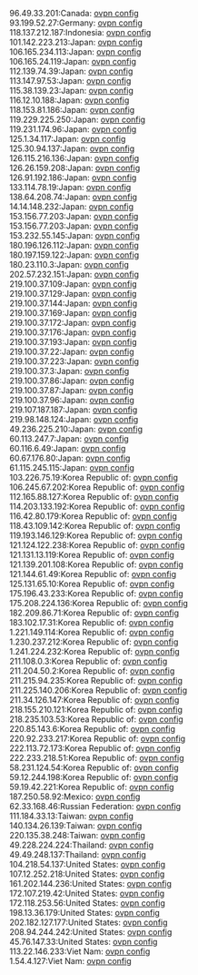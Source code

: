 96.49.33.201:Canada: [ovpn config](vpn/96_49_33_201.ovpn)  
93.199.52.27:Germany: [ovpn config](vpn/93_199_52_27.ovpn)  
118.137.212.187:Indonesia: [ovpn config](vpn/118_137_212_187.ovpn)  
101.142.223.213:Japan: [ovpn config](vpn/101_142_223_213.ovpn)  
106.165.234.113:Japan: [ovpn config](vpn/106_165_234_113.ovpn)  
106.165.24.119:Japan: [ovpn config](vpn/106_165_24_119.ovpn)  
112.139.74.39:Japan: [ovpn config](vpn/112_139_74_39.ovpn)  
113.147.97.53:Japan: [ovpn config](vpn/113_147_97_53.ovpn)  
115.38.139.23:Japan: [ovpn config](vpn/115_38_139_23.ovpn)  
116.12.10.188:Japan: [ovpn config](vpn/116_12_10_188.ovpn)  
118.153.81.186:Japan: [ovpn config](vpn/118_153_81_186.ovpn)  
119.229.225.250:Japan: [ovpn config](vpn/119_229_225_250.ovpn)  
119.231.174.96:Japan: [ovpn config](vpn/119_231_174_96.ovpn)  
125.1.34.117:Japan: [ovpn config](vpn/125_1_34_117.ovpn)  
125.30.94.137:Japan: [ovpn config](vpn/125_30_94_137.ovpn)  
126.115.216.136:Japan: [ovpn config](vpn/126_115_216_136.ovpn)  
126.26.159.208:Japan: [ovpn config](vpn/126_26_159_208.ovpn)  
126.91.192.186:Japan: [ovpn config](vpn/126_91_192_186.ovpn)  
133.114.78.19:Japan: [ovpn config](vpn/133_114_78_19.ovpn)  
138.64.208.74:Japan: [ovpn config](vpn/138_64_208_74.ovpn)  
14.14.148.232:Japan: [ovpn config](vpn/14_14_148_232.ovpn)  
153.156.77.203:Japan: [ovpn config](vpn/153_156_77_203.ovpn)  
153.156.77.203:Japan: [ovpn config](vpn/153_156_77_203.ovpn)  
153.232.55.145:Japan: [ovpn config](vpn/153_232_55_145.ovpn)  
180.196.126.112:Japan: [ovpn config](vpn/180_196_126_112.ovpn)  
180.197.159.122:Japan: [ovpn config](vpn/180_197_159_122.ovpn)  
180.23.110.3:Japan: [ovpn config](vpn/180_23_110_3.ovpn)  
202.57.232.151:Japan: [ovpn config](vpn/202_57_232_151.ovpn)  
219.100.37.109:Japan: [ovpn config](vpn/219_100_37_109.ovpn)  
219.100.37.129:Japan: [ovpn config](vpn/219_100_37_129.ovpn)  
219.100.37.144:Japan: [ovpn config](vpn/219_100_37_144.ovpn)  
219.100.37.169:Japan: [ovpn config](vpn/219_100_37_169.ovpn)  
219.100.37.172:Japan: [ovpn config](vpn/219_100_37_172.ovpn)  
219.100.37.176:Japan: [ovpn config](vpn/219_100_37_176.ovpn)  
219.100.37.193:Japan: [ovpn config](vpn/219_100_37_193.ovpn)  
219.100.37.22:Japan: [ovpn config](vpn/219_100_37_22.ovpn)  
219.100.37.223:Japan: [ovpn config](vpn/219_100_37_223.ovpn)  
219.100.37.3:Japan: [ovpn config](vpn/219_100_37_3.ovpn)  
219.100.37.86:Japan: [ovpn config](vpn/219_100_37_86.ovpn)  
219.100.37.87:Japan: [ovpn config](vpn/219_100_37_87.ovpn)  
219.100.37.96:Japan: [ovpn config](vpn/219_100_37_96.ovpn)  
219.107.187.187:Japan: [ovpn config](vpn/219_107_187_187.ovpn)  
219.98.148.124:Japan: [ovpn config](vpn/219_98_148_124.ovpn)  
49.236.225.210:Japan: [ovpn config](vpn/49_236_225_210.ovpn)  
60.113.247.7:Japan: [ovpn config](vpn/60_113_247_7.ovpn)  
60.116.6.49:Japan: [ovpn config](vpn/60_116_6_49.ovpn)  
60.67.176.80:Japan: [ovpn config](vpn/60_67_176_80.ovpn)  
61.115.245.115:Japan: [ovpn config](vpn/61_115_245_115.ovpn)  
103.226.75.19:Korea Republic of: [ovpn config](vpn/103_226_75_19.ovpn)  
106.245.67.202:Korea Republic of: [ovpn config](vpn/106_245_67_202.ovpn)  
112.165.88.127:Korea Republic of: [ovpn config](vpn/112_165_88_127.ovpn)  
114.203.133.192:Korea Republic of: [ovpn config](vpn/114_203_133_192.ovpn)  
116.42.80.179:Korea Republic of: [ovpn config](vpn/116_42_80_179.ovpn)  
118.43.109.142:Korea Republic of: [ovpn config](vpn/118_43_109_142.ovpn)  
119.193.146.129:Korea Republic of: [ovpn config](vpn/119_193_146_129.ovpn)  
121.124.122.238:Korea Republic of: [ovpn config](vpn/121_124_122_238.ovpn)  
121.131.13.119:Korea Republic of: [ovpn config](vpn/121_131_13_119.ovpn)  
121.139.201.108:Korea Republic of: [ovpn config](vpn/121_139_201_108.ovpn)  
121.144.61.49:Korea Republic of: [ovpn config](vpn/121_144_61_49.ovpn)  
125.131.65.10:Korea Republic of: [ovpn config](vpn/125_131_65_10.ovpn)  
175.196.43.233:Korea Republic of: [ovpn config](vpn/175_196_43_233.ovpn)  
175.208.224.136:Korea Republic of: [ovpn config](vpn/175_208_224_136.ovpn)  
182.209.86.71:Korea Republic of: [ovpn config](vpn/182_209_86_71.ovpn)  
183.102.17.31:Korea Republic of: [ovpn config](vpn/183_102_17_31.ovpn)  
1.221.149.114:Korea Republic of: [ovpn config](vpn/1_221_149_114.ovpn)  
1.230.237.212:Korea Republic of: [ovpn config](vpn/1_230_237_212.ovpn)  
1.241.224.232:Korea Republic of: [ovpn config](vpn/1_241_224_232.ovpn)  
211.108.0.3:Korea Republic of: [ovpn config](vpn/211_108_0_3.ovpn)  
211.204.50.2:Korea Republic of: [ovpn config](vpn/211_204_50_2.ovpn)  
211.215.94.235:Korea Republic of: [ovpn config](vpn/211_215_94_235.ovpn)  
211.225.140.206:Korea Republic of: [ovpn config](vpn/211_225_140_206.ovpn)  
211.34.126.147:Korea Republic of: [ovpn config](vpn/211_34_126_147.ovpn)  
218.155.210.121:Korea Republic of: [ovpn config](vpn/218_155_210_121.ovpn)  
218.235.103.53:Korea Republic of: [ovpn config](vpn/218_235_103_53.ovpn)  
220.85.143.6:Korea Republic of: [ovpn config](vpn/220_85_143_6.ovpn)  
220.92.233.217:Korea Republic of: [ovpn config](vpn/220_92_233_217.ovpn)  
222.113.72.173:Korea Republic of: [ovpn config](vpn/222_113_72_173.ovpn)  
222.233.218.51:Korea Republic of: [ovpn config](vpn/222_233_218_51.ovpn)  
58.231.124.54:Korea Republic of: [ovpn config](vpn/58_231_124_54.ovpn)  
59.12.244.198:Korea Republic of: [ovpn config](vpn/59_12_244_198.ovpn)  
59.19.42.221:Korea Republic of: [ovpn config](vpn/59_19_42_221.ovpn)  
187.250.58.92:Mexico: [ovpn config](vpn/187_250_58_92.ovpn)  
62.33.168.46:Russian Federation: [ovpn config](vpn/62_33_168_46.ovpn)  
111.184.33.13:Taiwan: [ovpn config](vpn/111_184_33_13.ovpn)  
140.134.26.139:Taiwan: [ovpn config](vpn/140_134_26_139.ovpn)  
220.135.38.248:Taiwan: [ovpn config](vpn/220_135_38_248.ovpn)  
49.228.224.224:Thailand: [ovpn config](vpn/49_228_224_224.ovpn)  
49.49.248.137:Thailand: [ovpn config](vpn/49_49_248_137.ovpn)  
104.218.54.137:United States: [ovpn config](vpn/104_218_54_137.ovpn)  
107.12.252.218:United States: [ovpn config](vpn/107_12_252_218.ovpn)  
161.202.144.236:United States: [ovpn config](vpn/161_202_144_236.ovpn)  
172.107.219.42:United States: [ovpn config](vpn/172_107_219_42.ovpn)  
172.118.253.56:United States: [ovpn config](vpn/172_118_253_56.ovpn)  
198.13.36.179:United States: [ovpn config](vpn/198_13_36_179.ovpn)  
202.182.127.177:United States: [ovpn config](vpn/202_182_127_177.ovpn)  
208.94.244.242:United States: [ovpn config](vpn/208_94_244_242.ovpn)  
45.76.147.33:United States: [ovpn config](vpn/45_76_147_33.ovpn)  
113.22.146.233:Viet Nam: [ovpn config](vpn/113_22_146_233.ovpn)  
1.54.4.127:Viet Nam: [ovpn config](vpn/1_54_4_127.ovpn)  
